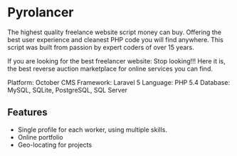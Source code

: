 # Pyrolancer

The highest quality freelance website script money can buy. Offering the best user experience and cleanest PHP code you will find anywhere. This script was built from passion by expert coders of over 15 years.

If you are looking for the best freelancer website: Stop looking!!! Here it is, the best reverse auction marketplace for online services you can find.

Platform: October CMS
Framework: Laravel 5
Language: PHP 5.4
Database: MySQL, SQLite, PostgreSQL, SQL Server

## Features

- Single profile for each worker, using multiple skills.
- Online portfolio
- Geo-locating for projects
